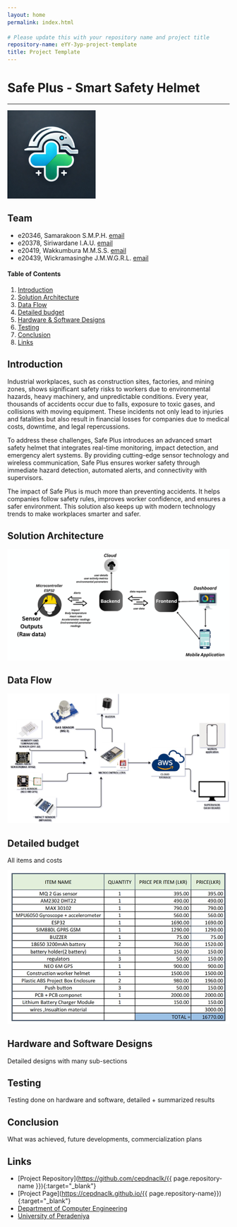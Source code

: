 ```yaml
---
layout: home
permalink: index.html

# Please update this with your repository name and project title
repository-name: eYY-3yp-project-template
title: Project Template
---
```


[comment]: # "This is the standard layout for the project, but you can clean this and use your own template"

# **Safe Plus - Smart Safety Helmet**

---

<img src="./images/logo.webp"  width="200" height="200">

## Team
-  e20346, Samarakoon S.M.P.H. [email](mailto:e20346@eng.pdn.ac.lk)
-  e20378, Siriwardane I.A.U. [email](mailto:e20378@eng.pdn.ac.lk)
-  e20419, Wakkumbura M.M.S.S. [email](mailto:e20419@eng.pdn.ac.lk)
-  e20439, Wickramasinghe J.M.W.G.R.L. [email](e20439@eng.pdn.ac.lk)

<!-- Image (photo/drawing of the final hardware) should be here -->

<!-- This is a sample image, to show how to add images to your page. To learn more options, please refer [this](https://projects.ce.pdn.ac.lk/docs/faq/how-to-add-an-image/) -->

<!-- ![Sample Image](./images/sample.png) -->

#### Table of Contents
1. [Introduction](#introduction)
2. [Solution Architecture](#solution-architecture )
3. [Data Flow](#data-flow)
4. [Detailed budget](#detailed-budget)
5. [Hardware & Software Designs](#hardware-and-software-designs)
6. [Testing](#testing)
7. [Conclusion](#conclusion)
8. [Links](#links)

## Introduction

Industrial workplaces, such as construction sites, factories, and mining zones, shows significant safety risks to workers due to environmental hazards, heavy machinery, and unpredictable conditions. Every year, thousands of accidents occur due to falls, exposure to toxic gases, and collisions with moving equipment. These incidents not only lead to injuries and fatalities but also result in financial losses for companies due to medical costs, downtime, and legal repercussions.

To address these challenges, Safe Plus introduces an advanced smart safety helmet that integrates real-time monitoring, impact detection, and emergency alert systems. By providing cutting-edge sensor technology and wireless communication, Safe Plus ensures worker safety through immediate hazard detection, automated alerts, and connectivity with supervisors.

The impact of Safe Plus is much more than preventing accidents. It helps companies follow safety rules, improves worker confidence, and ensures a safer environment. This solution also keeps up with modern technology trends to make workplaces smarter and safer.

## Solution Architecture

![Architecture](./images/architecture.png)

## Data Flow

![dataflow](./images/datafow.jpg)

## Detailed budget

All items and costs

![budget](./images/budget.jpg)

## Hardware and Software Designs

Detailed designs with many sub-sections

## Testing

Testing done on hardware and software, detailed + summarized results


## Conclusion

What was achieved, future developments, commercialization plans

## Links

- [Project Repository](https://github.com/cepdnaclk/{{ page.repository-name }}){:target="\_blank"}
- [Project Page](https://cepdnaclk.github.io/{{ page.repository-name}}){:target="\_blank"}
- [Department of Computer Engineering](http://www.ce.pdn.ac.lk/)
- [University of Peradeniya](https://eng.pdn.ac.lk/)

[//]: # (Please refer this to learn more about Markdown syntax)
[//]: # (https://github.com/adam-p/markdown-here/wiki/Markdown-Cheatsheet)
